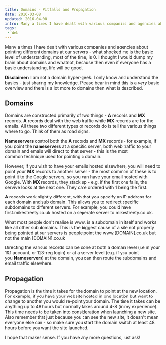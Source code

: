 ```yaml
---
title: Domains - Pitfalls and Propagation
date: 2016-03-08
updated: 2016-04-08
intro: Many a times I have dealt with various companies and agencies about pointing different domains at our servers - what shocked me is the basic level of understanding, most of ...
tags:
 - Web
---
```


<p>Many a times I have dealt with various companies and agencies about pointing different domains at our servers - what shocked me is the basic level of understanding, most of the time, is 0. I thought I would dump my brain about domains and whatnot,&nbsp;because&nbsp;then even if everyone has a basic understanding, life will be good.</p>

<p><strong>Disclaimer:</strong> I am not a domain hyper-geek. I only know and understand the basics - just sharing my knowledge. Please bear in mind this is a&nbsp;<em>very</em> basic overview and there is a lot more to domains then what is&nbsp;described.</p>



<h2>Domains</h2>



<p>Domains are&nbsp;constructed&nbsp;primarily of two things - <strong>A</strong> records and <strong>MX</strong> records. <strong>A</strong> records deal with the web traffic while <strong>MX</strong> records are for the emails. All these two different types of records do is tell the various things where to go. Think of them as road signs.</p>



<p><strong>Nameservers</strong> control both the <strong>A</strong> records and <strong>MX</strong> records - for example, if you point the <strong>nameservers</strong> at a specific server, both web traffic to your domain and emails will direct to that server - this is the most common&nbsp;technique&nbsp;used for pointing a domain.</p>



<p>However, if you wish to have your emails hosted elsewhere, you will need to point your <strong>MX</strong>&nbsp;records&nbsp;to another server - the most common of these is to point it to the Google servers, so you can have your email hosted with Google.&nbsp;With <strong>MX</strong> records, they stack up - e.g. if the first one fails, the servive looks at the next one. They care ordered with 1 being the first.</p>



<p><strong>A&nbsp;</strong>records work slightly different, with that you specify an IP address for each domain and sub domain. This allows you to redirect specific subdomains to different servers. For example, you could have first.mikestreety.co.uk hosted on a seperate server to mikestreety.co.uk.</p>



<p>What most people don't realise is www. is a subdomain in itself and works like all other sub domains. This is the biggest cause of a site not properly being pointed at our servers is people point the www.[DOMAIN].co.uk but not the main [DOMAIN].co.uk</p>



<p>Directing the various records can be done at both a domain level (i.e in your 1&1 account, or 123-reg login) or at a server level (e.g. if you point you&nbsp;<strong>Nameservers</strong>) at the domain, you can then route the subdomains and email traffic elsewhere.</p>



<h2>Propagation</h2>



<p>Propagation is the time it takes for the domain to point at the new location. For example, if you have your website hosted in one location but want to change to another you would re-point your domain. The time it takes can be anything up to 48 hours but normally takes around 4-8 (in my experience). This time needs to be taken into consideration when launching a new site. Also&nbsp;remember&nbsp;that just&nbsp;because&nbsp;you can see the new site, it doesn't mean everyone else can - so make sure you start the domain switch at least 48 hours before you want the site launched.</p>



<p>I hope that makes sense. If you have any more questions, just ask!</p>